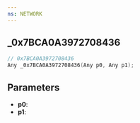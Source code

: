 ```yaml
---
ns: NETWORK
---
```

## _0x7BCA0A3972708436

```c
// 0x7BCA0A3972708436
Any _0x7BCA0A3972708436(Any p0, Any p1);
```

## Parameters
* **p0**:
* **p1**:
